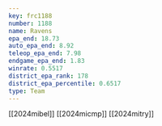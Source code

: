 ```yaml
---
key: frc1188
number: 1188
name: Ravens
epa_end: 18.73
auto_epa_end: 8.92
teleop_epa_end: 7.98
endgame_epa_end: 1.83
winrate: 0.5517
district_epa_rank: 178
district_epa_percentile: 0.6517
type: Team
---
```

[[2024mibel]]
[[2024micmp]]
[[2024mitry]]
